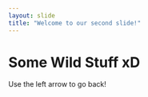 ```yaml
---
layout: slide
title: "Welcome to our second slide!"
---
```

# Some Wild Stuff xD
Use the left arrow to go back!
